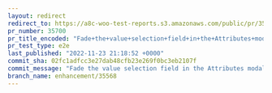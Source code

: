 ```yaml
---
layout: redirect
redirect_to: https://a8c-woo-test-reports.s3.amazonaws.com/public/pr/35700/e2e/index.html
pr_number: 35700
pr_title_encoded: "Fade+the+value+selection+field+in+the+Attributes+modal+when+no+attribute+is+added"
pr_test_type: e2e
last_published: "2022-11-23 21:18:52 +0000"
commit_sha: 02fc1adfcc3e27dab48cfb23e269f0bc3eb2107f
commit_message: "Fade the value selection field in the Attributes modal when no attrib…"
branch_name: enhancement/35568
---
```

